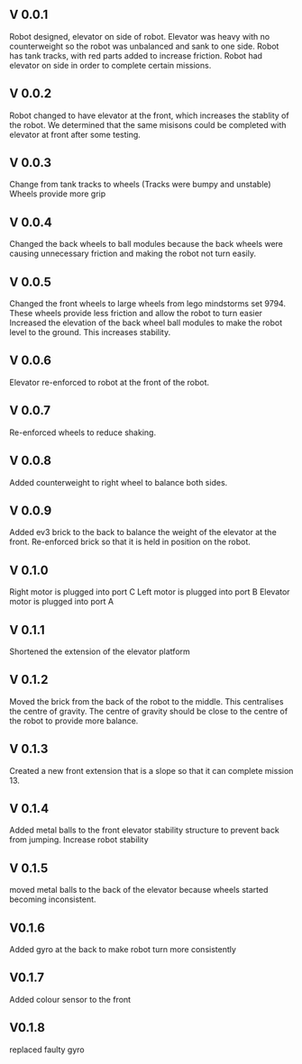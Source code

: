## V 0.0.1
Robot designed, elevator on side of robot. Elevator was heavy with no counterweight so the robot was unbalanced and sank to one side. 
Robot has tank tracks, with red parts added to increase friction.
Robot had elevator on side in order to complete certain missions.

## V 0.0.2
Robot changed to have elevator at the front, which increases the stablity of the robot. 
We determined that the same misisons could be completed with elevator at front after some testing.

## V 0.0.3
Change from tank tracks to wheels (Tracks were bumpy and unstable)
Wheels provide more grip

## V 0.0.4
Changed the back wheels to ball modules because the back wheels were causing unnecessary friction and making the robot not turn easily.

## V 0.0.5 
Changed the front wheels to large wheels from lego mindstorms set 9794.
These wheels provide less friction and allow the robot to turn easier
Increased the elevation of the back wheel ball modules to make the robot level to the ground. This increases stability.

## V 0.0.6
Elevator re-enforced to robot at the front of the robot.

## V 0.0.7
Re-enforced wheels to reduce shaking.

## V 0.0.8
Added counterweight to right wheel to balance both sides.

## V 0.0.9
Added ev3 brick to the back to balance the weight of the elevator at the front. 
Re-enforced brick so that it is held in position on the robot.

## V 0.1.0
Right motor is plugged into port C
Left motor is plugged into port B
Elevator motor is plugged into port A

## V 0.1.1 
Shortened the extension of the elevator platform

## V 0.1.2
Moved the brick from the back of the robot to the middle. This centralises the centre of gravity.
The centre of gravity should be close to the centre of the robot to provide more balance. 

## V 0.1.3
Created a new front extension that is a slope so that it can complete mission 13.

## V 0.1.4
Added metal balls to the front elevator stability structure to prevent back from jumping. 
Increase robot stability

## V 0.1.5
moved metal balls to the back of the elevator because wheels started becoming inconsistent.

## V0.1.6
Added gyro at the back to make robot turn more consistently

## V0.1.7
Added colour sensor to the front

## V0.1.8
replaced faulty gyro
